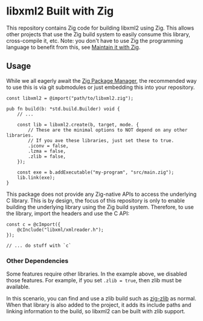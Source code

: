 # libxml2 Built with Zig

This repository contains Zig code for building libxml2 using Zig.
This allows other projects that use the Zig build system to easily
consume this library, cross-compile it, etc. Note: you don't have to use
Zig the programming language to benefit from this, see
[Maintain it with Zig](https://kristoff.it/blog/maintain-it-with-zig/).

## Usage

While we all eagerly await the [Zig Package Manager](https://github.com/ziglang/zig/issues/943),
the recommended way to use this is via git submodules or just embedding
this into your repository.

```zig
const libxml2 = @import("path/to/libxml2.zig");

pub fn build(b: *std.build.Builder) void {
    // ...

    const lib = libxml2.create(b, target, mode. {
        // These are the minimal options to NOT depend on any other libraries.
        // If you ave these libraries, just set these to true.
        .iconv = false,
        .lzma = false,
        .zlib = false,
    });

    const exe = b.addExecutable("my-program", "src/main.zig");
    lib.link(exe);
}
```

This package does not provide any Zig-native APIs to access the underlying
C library. This is by design, the focus of this repository is only to enable
building the underlying library using the Zig build system. Therefore, to
use the library, import the headers and use the C API:

```zig
const c = @cImport({
    @cInclude("libxml/xmlreader.h");
});

// ... do stuff with `c`
```

### Other Dependencies

Some features require other libraries. In the example above, we disabled
those features. For example, if you set `.zlib = true`, then zlib must
be available.

In this scenario, you can find and use a zlib build such as
[zig-zlib](https://github.com/mattnite/zig-zlib) as normal. When that
library is also added to the project, it adds its include paths and
linking information to the build, so libxml2 can be built with zlib support.
